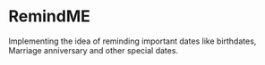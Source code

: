 # RemindME
Implementing the idea of reminding important dates like birthdates, Marriage anniversary and other special dates.
